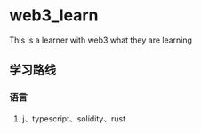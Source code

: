 # web3_learn
This is a learner with web3 what they are learning

## 学习路线
### 语言
1. j、typescript、solidity、rust
